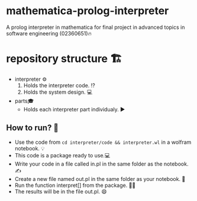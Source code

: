 # mathematica-prolog-interpreter
A prolog interpreter in mathematica for final project in advanced topics in software engineering (02360651)🔥

# repository structure 🏗️
- interpreter ⚙️
    1) Holds the interpreter code. ⁉️
    2) Holds the system design. 💻
- parts🎓
    - Holds each interpreter part individualy. ▶️

## How to run? 🏃
- Use the code from `cd interpreter/code && interpreter.wl` in a wolfram notebook. 💡
- This code is a package ready to use.💻
- Write your code in a file called in.pl in the same folder as the notebook. ✍️
- Create a new file named out.pl in the same folder as your notebook. 🤔
- Run the function interpret[] from the package. 🏃‍♂️
- The results will be in the file out.pl. 😄
